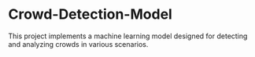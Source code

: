 # Crowd-Detection-Model
This project implements a machine learning model designed for detecting and analyzing crowds in various scenarios.
